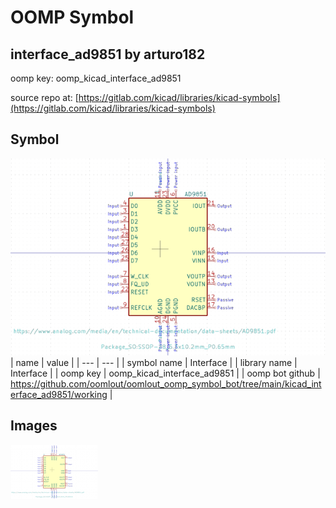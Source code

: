 # OOMP Symbol  
## interface_ad9851  by arturo182  
  
oomp key: oomp_kicad_interface_ad9851  
  
source repo at: [https://gitlab.com/kicad/libraries/kicad-symbols](https://gitlab.com/kicad/libraries/kicad-symbols)  
## Symbol  
  
[![working.png](working_600.png)](working.png)  
| name | value | 
| --- | --- | 
| symbol name | Interface | 
| library name | Interface | 
| oomp key | oomp_kicad_interface_ad9851 | 
| oomp bot github | https://github.com/oomlout/oomlout_oomp_symbol_bot/tree/main/kicad_interface_ad9851/working | 
## Images  
  
[![working.png](working_140.png)](working.png)  
